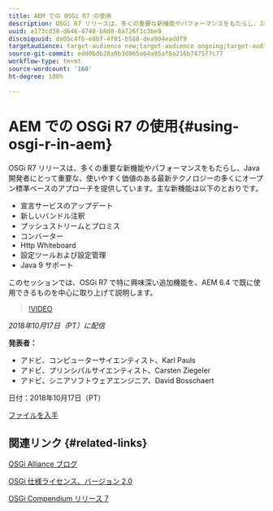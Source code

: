 ```yaml
---
title: AEM での OSGi R7 の使用
description: OSGi R7 リリースは、多くの重要な新機能やパフォーマンスをもたらし、Java 開発者にとって重要な、使いやすく価値のある最新テクノロジーの多くにオープン標準ベースのアプローチを提供しています。
uuid: a173cd38-d646-4748-b8d0-8a726f1c3be8
discoiquuid: da05c4fb-e8b7-4f01-b588-dea904eaddf9
targetaudience: target-audience new;target-audience ongoing;target-audience upgrader
source-git-commit: edd0bdb28a9b3d065a64a95af6a216b747577c77
workflow-type: tm+mt
source-wordcount: '168'
ht-degree: 100%

---
```


# AEM での OSGi R7 の使用{#using-osgi-r-in-aem}

OSGi R7 リリースは、多くの重要な新機能やパフォーマンスをもたらし、Java 開発者にとって重要な、使いやすく価値のある最新テクノロジーの多くにオープン標準ベースのアプローチを提供しています。主な新機能は以下のとおりです。

* 宣言サービスのアップデート
* 新しいバンドル注釈
* プッシュストリームとプロミス
* コンバーター
* Http Whiteboard
* 設定ツールおよび設定管理
* Java 9 サポート

このセッションでは、OSGi R7 で特に興味深い追加機能を、AEM 6.4 で既に使用できるものを中心に取り上げて説明します。

>[!VIDEO](https://video.tv.adobe.com/v/25037/?quality=9)

*2018年10月17日（PT）に配信*

**発表者：**

* アドビ、コンピューターサイエンティスト、Karl Pauls
* アドビ、プリンシパルサイエンティスト、Carsten Ziegeler
* アドビ、シニアソフトウェアエンジニア、David Bosschaert

日付：2018年10月17日（PT）

[ファイルを入手](assets/aem-gems-osg-r7inaem-10172018.pdf)

## 関連リンク {#related-links}

[OSGi Alliance ブログ](https://blog.osgi.org/2018/09/osgi-r7-highlights-blog-series.html)

[OSGi 仕様ライセンス、バージョン 2.0](https://osgi.org/specification/osgi.core/7.0.0/index.html)

[OSGi Compendium リリース 7](https://osgi.org/specification/osgi.cmpn/7.0.0/index.html)

<!--
[Get back to the Overview](https://helpx.adobe.com/experience-manager/kt/eseminars/gems/aem-index.html)
-->
